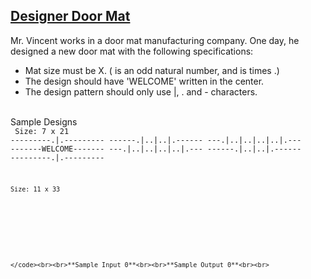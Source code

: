 ## **[Designer Door Mat](https://www.hackerrank.com/challenges/designer-door-mat)** 
Mr. Vincent works in a door mat manufacturing company. One day, he designed a new door mat with the following specifications:<br><ul><li>Mat size must be X. ( is an odd natural number, and is times .)</li><li>The design should have 'WELCOME' written in the center.</li><li>The design pattern should only use |, . and - characters.</li></ul><br>Sample Designs<br><code>    Size: 7 x 21 
    ---------.|.---------
    ------.|..|..|.------
    ---.|..|..|..|..|.---
    -------WELCOME-------
    ---.|..|..|..|..|.---
    ------.|..|..|.------
    ---------.|.---------
    
    Size: 11 x 33
    
    
    
    
    
    
    
    
    
    
    </code><br><br>**Sample Input 0**<br><br>**Sample Output 0**<br><br>